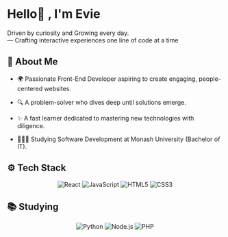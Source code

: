 <h1> Hello👋 , I'm Evie </h1>
<p>
    Driven by curiosity and Growing every day.</br>  
    — Crafting interactive experiences one line of code at a time    
</p>

## 🚀 **About Me**

- 🌍 Passionate Front-End Developer aspiring to create engaging, people-centered websites.
- 🔍 A problem-solver who dives deep until solutions emerge.
- ✨ A fast learner dedicated to mastering new technologies with diligence.

- 👩🏻‍💻 Studying Software Development at Monash University (Bachelor of IT).

## ⚙️ **Tech Stack**

<div align="center">
    <img alt="React" src="https://img.shields.io/badge/React-61DAFB?style=for-the-badge&logo=React&logoColor=white" />
    <img alt="JavaScript" src="https://img.shields.io/badge/JavaScript-F7DF1E?style=for-the-badge&logo=JavaScript&logoColor=black" />
    <img alt="HTML5" src="https://img.shields.io/badge/HTML5-E34F26?style=for-the-badge&logo=HTML5&logoColor=white" />
    <img alt="CSS3" src="https://img.shields.io/badge/CSS3-1572B6?style=for-the-badge&logo=CSS3&logoColor=white" />
</div>

## 📚 **Studying**

<div align="center">
    <img alt="Python" src="https://img.shields.io/badge/Python-3776AB?style=for-the-badge&logo=Python&logoColor=white" />
    <img alt="Node.js" src="https://img.shields.io/badge/Node.js-43853D?style=for-the-badge&logo=Node.js&logoColor=white" />
    <img alt="PHP" src="https://img.shields.io/badge/PHP-777BB4?style=for-the-badge&logo=PHP&logoColor=white" />
</div>
